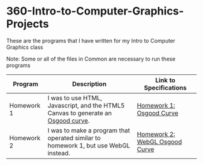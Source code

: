# 360-Intro-to-Computer-Graphics-Projects
These are the programs that I have written for my Intro to Computer Graphics class

Note: Some or all of the files in Common are necessary to run these programs

Program | Description | Link to Specifications
------- | ----------- | ----------------------
Homework 1 | I was to use HTML, Javascript, and the HTML5 Canvas to generate an [Osgood curve](https://en.wikipedia.org/wiki/Osgood_curve). | [Homework 1: Osgood Curve](http://mirkwood.cs.edinboro.edu/~bennett/class/csci360/fall2018/hw/one/one.html)
Homework 2 | I was to make a program that operated similar to homework 1, but use WebGL instead. | [Homework 2: WebGL Osgood Curve](http://mirkwood.cs.edinboro.edu/~bennett/class/csci360/fall2018/hw/two/one.html)
